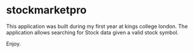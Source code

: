 stockmarketpro
==============

This application was built during my first year at kings college london.
The application allows searching for Stock data given a valid stock symbol.

Enjoy.
